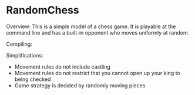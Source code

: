 # RandomChess

Overview:
This is a simple model of a chess game.  It is playable at the command line and has a built-in opponent who moves uniformly at random.

Compiling:


Simplifications:
 - Movement rules do not include castling
 - Movement rules do not restrict that you cannot open up your king to being checked
 - Game strategy is decided by randomly moving pieces
